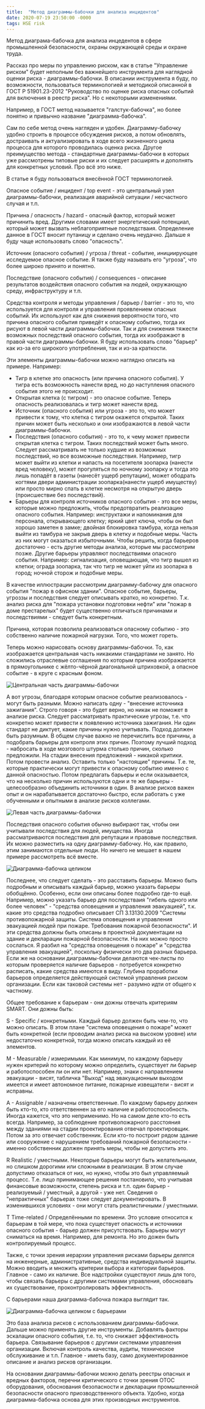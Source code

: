 ```yaml
---
title:  "Метод диаграммы-бабочки для анализа инцидентов"
date: 2020-07-19 23:50:00 -0000
tags: HSE risk
---
```


Метод диаграма-бабочка для анализа инцедентов в сфере промышленной безопасности, охраны окружающей среды и охране труда.

Рассказ про меры по управлению риском, как в статье "Управление риском" будет неполным без важнейшего инструмента для наглядной оценки риска - диаграммы-бабочки. В описании инструмента я буду, по возможности, пользоваться терминологией и методикой описанной в ГОСТ Р 51901.23-2012 "Руководство по оценке риска опасных событий для включения в реестр риска". Но с некоторыми изменениями.

Например, в ГОСТ метод называется "галстук-бабочка", но более понятно и привычно название "диаграмма-бабочка". 

Сам по себе метод очень нагляден и удобен. Диаграмму-бабочку удобно строить в процессе обсуждения рисков, а потом обновлять, достраивать и актуализировать в ходе всего жизненного цикла процесса для которого проводилась оценка риска. Другое преимущество метода - стандартные диаграммы-бабочки в которых уже рассмотрены типовые риски и их следует расширять и дополнять для конкретных условий. Про всё это ниже.

В статье я буду пользоваться внесённой ГОСТ терминологией.

Опасное событие / инцидент / top event - это центральный узел диаграммы-бабочки, реализация аварийной ситуации / несчастного случая и т.п.

Причина / опасность / hazard - опасный фактор, который может причинить вред. Другими словами имеет энергетический потенциал, который может вызвать неблагоприятные последстваия. Определение данное в ГОСТ вносит путаницу и сделано очень неудачно. Дальше я буду чаще использовать слово "опасность".

Источник (опасного события) / угроза / threat -  событие, инициирующее исследуемое опасное событие. Я также буду называть его "угроза", что более широко принято и понятно.

Последствие (опасного события) / consequences - описание результатов воздействия опасного события на людей, окружающую среду, инфраструктуру и т.п.

Средства контроля и методы управления / барьер / barrier - это то, что используется для контроля и управления проявлением опасных событий. Их используют как для снижения вероятности того, что причина опасного события приведёт к опасному событию, тогда их рисуют в левой части диаграммы-бабочки. Так и для снижения тяжести возможных последствий опасного события, тогда их изображают в правой части диаграммы-бабочки. Я буду использовать слово "барьер" как из-за его широкого употребления, так и из-за краткости. 

Эти элементы диаграммы-бабочки можно наглядно описать на примере. Например:

- Тигр в клетке это опасность (или причина опасного события). У тигра есть возможность нанести вред, но до наступления опасного события этого не происходит.
- Открытая клетка (с тигром) - это опасное событие. Теперь опасность реализовалась и тигр может нанести вред.
- Источник (опасного события) или угроза - это то, что может привести к тому, что клетка с тигром окажется открытой. Таких причин может быть несколько и они изображаются в левой части диаграммы-бабочки.
- Последствия (опасного события) - это то, к чему может привести открытая клетка с тигром. Таких последствий может быть много. Следует рассматривать не только худшие из возможных последствий, но все возможные последствия. Например, тигр может выйти из клетки и напасть на посетителя зоопарка (нанести вред человеку), может прогуляться по ночному зоопарку и тогда это лишь попадёт в газеты (нанесёт ущерб репутации), может ободрать когтями двери администрации зоопарка(нанести ущерб имуществу) или просто мирно спать в клетке несмотря на открытую дверь (происшествие без последствий). 
- Барьеры для контроля источников опасного события - это все меры, которые можно предложить, чтобы предотвратить реализацию опасного события. Например: инструктажи и напоминания для персонала, открывающего клетку; яркий цвет ключа, чтобы он был хорошо заметен в замке; двойная блокировка тамбура, когда нельзя выйти из тамбура не закрыв дверь в клетку и подобные меры. Часть из них могут оказаться избыточными. Чтобы решить, когда барьеров достаточно - есть другие методы анализа, которые мы рассмотрим позже. Другие барьеры управляют последствиями опасного события. Например: сигнализация, оповещающая, что тигр вышел из клетки; ограда зоопарка, так что тигр не может уйти из зоопарка в город; ночной сторож и подобные меры.

В качестве иллюстрации рассмотрим диаграмму-бабочку для опасного события "пожар в офисном здании". Опасное событие, барьеры, угроззы и последствия следует описывать кратко, но конкретно. Т.к. анализ риска для "пожара установки подготовки нефти" или "пожар в доме престарелых" будет существенно отличаться причинами и последствиями - следует быть конкретным. 

Причина, которая позволила реализоваться опасному событию - это собственно наличие пожарной нагрузки. Того, что может гореть. 

Теперь можно нарисовать основу диаграммы-бабочки. То, как изображается центральная часть никакими стандартами не занято. Но сложились отраслевые соглашения по которым причина изображается в прямоугольнике с жёлто-чёрной диагональной штриховкой, а опасное событие - в круге с красным фоном.

![Центральная часть диаграммы-бабочки](http://2nature.me/files/bowtie-base.png)

А вот угрозы, благодаря которым опасное событие реализовалось - могут быть разными. Можно написать одну - "внесение источника зажигания". Строго говоря - это будет верно, но никак не поможет в анализе риска. Следует рассматривать практические угрозы, т.е. что конкретно может привести к появлению источника зажигания. Ни один стандарт не диктует, какие причины нужно учитывать. Подход должен быть разумным. В общем случае важно не перечислить все причины, а подобрать барьеры для контроля этих причин. Поэтому лучший подход - набросать в ходе мозгового штурма столько причин, сколько предложили. На стадии внесения предложений - никакой критики. Потом провести анализ. Оставить только "настоящие" причины. Т.е. те, которые практически могут привести к опасному событию именно с данной опасностью. Потом предлагать барьеры и если оказывается, что на несколько причин используются одни и те же барьеры - целесообразно объединить источники в один. В анализе рисков важен опыт и он нарабатывается достаточно быстро, если работать с уже обученными и опытными в анализе рисков коллегами.

![Левая часть диаграммы-бабочки](http://2nature.me/files/bowtie-threats.png)

Последствия опасного события обычно выбирают так, чтобы они учитывали последствия для людей, имущества. Иногда рассматриваются последствия для репутации и правовые последствия. Их можно разместить на одну диаграмму-бабочку. Но, как правило, этим занимаются отдельные люди. Но ничего не мешает в нашем примере рассмотреть всё вместе.

![Диаграмма-бабочка целиком](http://2nature.me/files/bowtie-threats-consequences.png)

Последнее, что следует сделать - это расставить барьеры. Можно быть подробным и описывать каждый барьер, можно указать барьеры обобщённо. Особенно, если они описаны более подробно где-то ещё. Например, можно указать барьер для последстваия "гибель одного или более человек" - "средства оповещения и управления эвакуацией", т.к. какие это средства подробно описывает СП 3.13130.2009 "Системы противопожарной защиты. Система оповещения и управления эвакуацией людей при пожаре. Требования пожарной безопасности". И эти средства должны быть описаны в проектной документации на здание и декларации пожарной безопасности. На них можно просто сослаться. Я разбил на "средства оповещения о пожаре" и "средства управления эвакуацией", поскольку физически это два разных барьера. Если же на основании диаграммы-бабочки делаются чек-листы по которым проверяется наличие барьеров - потребуется конкретно расписать, какие средства имеются в виду. Глубина проработки барьеров определяется действующей системой управления риском организации. Если как таковой системы нет - разумно идти от общего к частному.

Общее требование к барьерам - они дожны отвечать критериям SMART. Они дожны быть:

S - Specific / конкретными. Каждый барьер должен быть чем-то, что можно описать. В этом плане "система оповещения о пожаре" может быть конкретной (если проводим анализ риска на высоком уровне) или недостаточно конкретной, тогда можно описать каждый из её элементов. 

M - Measurable / измеримыми. Как минимум, по каждому барьеру нужен критерий по которому можно определить, существует ли барьер и работоспособен ли он или нет. Например, знаки с направлением эвакуации - висят, табличка "Выход" над эвакуационным выходом имеется и имеет автономное питание, пожарные извещатели - висят и исправны.

A - Assignable / назначены ответственные. По каждому барьеру должен быть кто-то, кто ответственнен за его наличие и работоспособность. Иногда кажется, что это неприменимо. Но на самом деле кто-то есть всегда. Например, за соблюдение противопожарного расстояния между зданиями на стадии проектирования отвечал проектировщик. Потом за это отвечает собственник. Если кто-то построит рядом здание или сооружение с нарушением требований пожарной безопасности - именно собственник должен принять меры, чтобы не допустить это.

R Realistic / уместными. Некоторые барьеры могут быть желательными, но слишком дорогими или сложными в реализации. В этом случае допустимо отказаться от них, но нужно, чтобы это был управляемый процесс. Т.е. лицо принимающее решения постановило, что учитывая финансовые возможности, степень риска и т.п. один барьер - реализуемый / уместный, а другой - уже нет. Сведения о "непрактичных" барьерах тоже следует документировать. В изменившихся условиях - они могут стать реалистичными / уместными.

T Time-related / Определёнными по времени. Это условие относится к барьерам в той мере, что пока существует опасность и источники опасного события - барьер должен присутствовать. Барьеры могут сниматься на время. Например, для ремонта. Но это дожен быть контролируемый процесс.

Также, с точки зрения иерархии управления рисками барьеры делятся на инженерные, административные, средства индивидуальной защиты. Можно вводить и множить критерии выбора и категории барьеров. Главное - само их наличие. Все надстройки существуют лишь для того, чтобы связать барьеры с другими системами управления, обосновать их существование, проконтролировать эффективность.

С барьерами наша диаграмма-бабочка пожара выглядит так.

![Диаграмма-бабочка целиком с барьерами](http://2nature.me/files/bowtie-with-barriers.png)

Это база анализа рисков с использованием диаграммы-бабочки. Дальше можно применять другие инструменты. Добавлять факторы эскалации опасного события, т.е. то, что снижает эффективность барьера. Связывание барьеров с другими системами управления организации. Включая контроль качества, аудиты, техническое обслуживание и т.п. Главное - иметь базу, само документированное описание и анализ рисков организации.

На основании диаграммы-бабочки можно делать реестры опасных и вредных факторов, перечни критического с точки зрения ОТОС оборудования, обоснования безопасности и декларации промышленной безопасности опасного приозводственного объекта. Удобно, когда диаграмма-бабочка основа для этих производных инструментов.